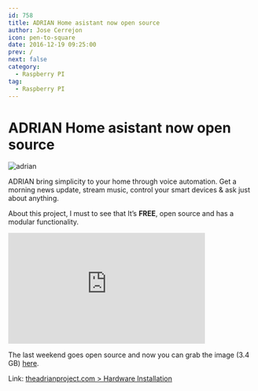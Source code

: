 ```yaml
---
id: 758
title: ADRIAN Home asistant now open source
author: Jose Cerrejon
icon: pen-to-square
date: 2016-12-19 09:25:00
prev: /
next: false
category:
  - Raspberry PI
tag:
  - Raspberry PI
---
```


# ADRIAN Home asistant now open source

![adrian](/images/2016/12/adrian.png)

ADRIAN bring simplicity to your home through voice automation. Get a morning news update, stream music, control your smart devices & ask just about anything.

About this project, I must to see that It’s **FREE**, open source and has a modular functionality.

<iframe width="400" height="225" src="https://www.youtube.com/embed/XEnu-aotG2s?rel=0" frameborder="0" allowfullscreen></iframe>

The last weekend goes open source and now you can grab the image (3.4 GB) [here](http://www.theadrianproject.com/download).

Link: [theadrianproject.com > Hardware Installation ](http://www.theadrianproject.com/documentation/hardware-installation/)